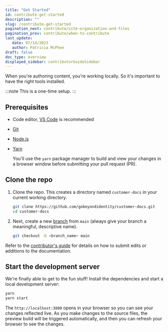 ```yaml
---
title: "Get Started"
id: contribute-get-started
description: ""
slug: /contribute-get-started
pagination_next: contribute/site-organization-and-files
pagination_prev: contribute/when-to-contribute
last_update: 
   date: 07/14/2023
   author: Patricia McPhee
draft: false
doc_type: overview
displayed_sidebar: contributorGuideSidebar
---
```



When you're authoring content, you're working locally. So it's important to have the right tools installed. 


:::note
This is a one-time setup.
:::

## Prerequisites

- Code editor, [VS Code](https://code.visualstudio.com) is recommended
- [Git](https://git-scm.com)
- [Node.js](https://nodejs.org)
- [Yarn](https://yarnpkg.com) 
  
  You'll use the `yarn` package manager to build and view your changes in a browser window before submitting your pull request (PR).


## Clone the repo

1. Clone the repo.  This creates a directory named `customer-docs` in your current working directory.

   ```bash
   git clone https://github.com/gobeyondidentity/customer-docs.git
   cd customer-docs
   ```

2. Next, create a new [branch](https://git-scm.com/book/en/v2/Git-Branching-Branches-in-a-Nutshell) from `main` (always give your branch a meaningful, descriptive name). 

   ```bash
   git checkout -b <branch_name> main
   ```

Refer to the [contributor's guide](./contribute.md) for details on how to submit edits or additions to the documentation.

## Start the development server

We're finally able to get to the fun stuff! Install the dependencies and start a local development server:

```bash
yarn
yarn start
```

The `http://localhost:3000` opens in your browser so you can see your changes reflected live. As you make changes to the source files, the preview build will be triggered automatically, and then you can refresh your browser to see the changes.